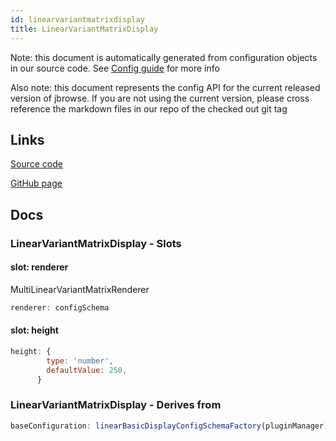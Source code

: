```yaml
---
id: linearvariantmatrixdisplay
title: LinearVariantMatrixDisplay
---
```


Note: this document is automatically generated from configuration objects in our
source code. See [Config guide](/docs/config_guide) for more info

Also note: this document represents the config API for the current released
version of jbrowse. If you are not using the current version, please cross
reference the markdown files in our repo of the checked out git tag

## Links

[Source code](https://github.com/GMOD/jbrowse-components/blob/main/plugins/variants/src/MultiLinearVariantMatrixDisplay/configSchema.ts)

[GitHub page](https://github.com/GMOD/jbrowse-components/tree/main/website/docs/config/LinearVariantMatrixDisplay.md)

## Docs

### LinearVariantMatrixDisplay - Slots

#### slot: renderer

MultiLinearVariantMatrixRenderer

```js
renderer: configSchema
```

#### slot: height

```js
height: {
        type: 'number',
        defaultValue: 250,
      }
```

### LinearVariantMatrixDisplay - Derives from

```js
baseConfiguration: linearBasicDisplayConfigSchemaFactory(pluginManager)
```
